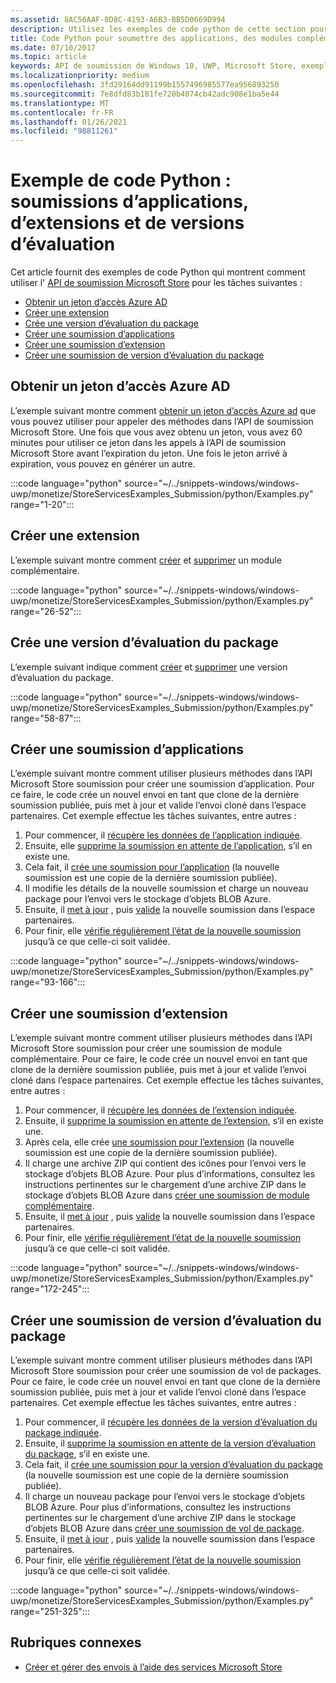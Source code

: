```yaml
---
ms.assetid: 8AC56AAF-8D8C-4193-A6B3-BB5D0669D994
description: Utilisez les exemples de code python de cette section pour en savoir plus sur l’utilisation de l’API de soumission Microsoft Store.
title: Code Python pour soumettre des applications, des modules complémentaires et des vols
ms.date: 07/10/2017
ms.topic: article
keywords: API de soumission de Windows 10, UWP, Microsoft Store, exemples de code, Python
ms.localizationpriority: medium
ms.openlocfilehash: 3fd29164dd91199b1557496985577ea956893250
ms.sourcegitcommit: 7e8dfd83b181fe720b4074cb42adc908e1ba5e44
ms.translationtype: MT
ms.contentlocale: fr-FR
ms.lasthandoff: 01/26/2021
ms.locfileid: "98811261"
---
```

# <a name="python-sample-submissions-for-apps-add-ons-and-flights"></a>Exemple de code Python : soumissions d’applications, d’extensions et de versions d’évaluation

Cet article fournit des exemples de code Python qui montrent comment utiliser l' [API de soumission Microsoft Store](create-and-manage-submissions-using-windows-store-services.md) pour les tâches suivantes :

* [Obtenir un jeton d’accès Azure AD](#token)
* [Créer une extension](#create-add-on)
* [Crée une version d’évaluation du package](#create-package-flight)
* [Créer une soumission d’applications](#create-app-submission)
* [Créer une soumission d’extension](#create-add-on-submission)
* [Créer une soumission de version d’évaluation du package](#create-flight-submission)

<span id="token" />

## <a name="obtain-an-azure-ad-access-token"></a>Obtenir un jeton d’accès Azure AD

L’exemple suivant montre comment [obtenir un jeton d’accès Azure ad](create-and-manage-submissions-using-windows-store-services.md#obtain-an-azure-ad-access-token) que vous pouvez utiliser pour appeler des méthodes dans l’API de soumission Microsoft Store. Une fois que vous avez obtenu un jeton, vous avez 60 minutes pour utiliser ce jeton dans les appels à l’API de soumission Microsoft Store avant l’expiration du jeton. Une fois le jeton arrivé à expiration, vous pouvez en générer un autre.

:::code language="python" source="~/../snippets-windows/windows-uwp/monetize/StoreServicesExamples_Submission/python/Examples.py" range="1-20":::

<span id="create-add-on" />

## <a name="create-an-add-on"></a>Créer une extension

L’exemple suivant montre comment [créer](create-an-add-on.md) et [supprimer](delete-an-add-on.md) un module complémentaire.

:::code language="python" source="~/../snippets-windows/windows-uwp/monetize/StoreServicesExamples_Submission/python/Examples.py" range="26-52":::

<span id="create-package-flight" />

## <a name="create-a-package-flight"></a>Crée une version d’évaluation du package

L’exemple suivant indique comment [créer](create-a-flight.md) et [supprimer](delete-a-flight.md) une version d’évaluation du package.

:::code language="python" source="~/../snippets-windows/windows-uwp/monetize/StoreServicesExamples_Submission/python/Examples.py" range="58-87":::

<span id="create-app-submission" />

## <a name="create-an-app-submission"></a>Créer une soumission d’applications

L’exemple suivant montre comment utiliser plusieurs méthodes dans l’API Microsoft Store soumission pour créer une soumission d’application. Pour ce faire, le code crée un nouvel envoi en tant que clone de la dernière soumission publiée, puis met à jour et valide l’envoi cloné dans l’espace partenaires. Cet exemple effectue les tâches suivantes, entre autres :

1. Pour commencer, il [récupère les données de l’application indiquée](get-an-app.md).
2. Ensuite, elle [supprime la soumission en attente de l’application](delete-an-app-submission.md), s’il en existe une.
3. Cela fait, il [crée une soumission pour l’application](create-an-app-submission.md) (la nouvelle soumission est une copie de la dernière soumission publiée).
4. Il modifie les détails de la nouvelle soumission et charge un nouveau package pour l’envoi vers le stockage d’objets BLOB Azure.
5. Ensuite, il [met à jour](update-an-app-submission.md) , puis [valide](commit-an-app-submission.md) la nouvelle soumission dans l’espace partenaires.
6. Pour finir, elle [vérifie régulièrement l’état de la nouvelle soumission](get-status-for-an-app-submission.md) jusqu’à ce que celle-ci soit validée.

:::code language="python" source="~/../snippets-windows/windows-uwp/monetize/StoreServicesExamples_Submission/python/Examples.py" range="93-166":::

<span id="create-add-on-submission" />

## <a name="create-an-add-on-submission"></a>Créer une soumission d’extension

L’exemple suivant montre comment utiliser plusieurs méthodes dans l’API Microsoft Store soumission pour créer une soumission de module complémentaire. Pour ce faire, le code crée un nouvel envoi en tant que clone de la dernière soumission publiée, puis met à jour et valide l’envoi cloné dans l’espace partenaires. Cet exemple effectue les tâches suivantes, entre autres :

1. Pour commencer, il [récupère les données de l’extension indiquée](get-an-add-on.md).
2. Ensuite, il [supprime la soumission en attente de l’extension](delete-an-add-on-submission.md), s’il en existe une.
3. Après cela, elle crée [une soumission pour l’extension](create-an-add-on-submission.md) (la nouvelle soumission est une copie de la dernière soumission publiée).
4. Il charge une archive ZIP qui contient des icônes pour l’envoi vers le stockage d’objets BLOB Azure. Pour plus d’informations, consultez les instructions pertinentes sur le chargement d’une archive ZIP dans le stockage d’objets BLOB Azure dans [créer une soumission de module complémentaire](manage-add-on-submissions.md#create-an-add-on-submission).
5. Ensuite, il [met à jour](update-an-add-on-submission.md) , puis [valide](commit-an-add-on-submission.md) la nouvelle soumission dans l’espace partenaires.
6. Pour finir, elle [vérifie régulièrement l’état de la nouvelle soumission](get-status-for-an-add-on-submission.md) jusqu’à ce que celle-ci soit validée.

:::code language="python" source="~/../snippets-windows/windows-uwp/monetize/StoreServicesExamples_Submission/python/Examples.py" range="172-245":::

<span id="create-flight-submission" />

## <a name="create-a-package-flight-submission"></a>Créer une soumission de version d’évaluation du package

L’exemple suivant montre comment utiliser plusieurs méthodes dans l’API Microsoft Store soumission pour créer une soumission de vol de packages. Pour ce faire, le code crée un nouvel envoi en tant que clone de la dernière soumission publiée, puis met à jour et valide l’envoi cloné dans l’espace partenaires. Cet exemple effectue les tâches suivantes, entre autres :

1. Pour commencer, il [récupère les données de la version d’évaluation du package indiquée](get-a-flight.md).
2. Ensuite, il [supprime la soumission en attente de la version d’évaluation du package](delete-a-flight-submission.md), s’il en existe une.
3. Cela fait, il [crée une soumission pour la version d’évaluation du package](create-a-flight-submission.md) (la nouvelle soumission est une copie de la dernière soumission publiée).
4. Il charge un nouveau package pour l’envoi vers le stockage d’objets BLOB Azure. Pour plus d’informations, consultez les instructions pertinentes sur le chargement d’une archive ZIP dans le stockage d’objets BLOB Azure dans [créer une soumission de vol de package](manage-flight-submissions.md#create-a-package-flight-submission).
5. Ensuite, il [met à jour](update-a-flight-submission.md) , puis [valide](commit-a-flight-submission.md) la nouvelle soumission dans l’espace partenaires.
6. Pour finir, elle [vérifie régulièrement l’état de la nouvelle soumission](get-status-for-a-flight-submission.md) jusqu’à ce que celle-ci soit validée.

:::code language="python" source="~/../snippets-windows/windows-uwp/monetize/StoreServicesExamples_Submission/python/Examples.py" range="251-325":::

## <a name="related-topics"></a>Rubriques connexes

* [Créer et gérer des envois à l’aide des services Microsoft Store](create-and-manage-submissions-using-windows-store-services.md)
